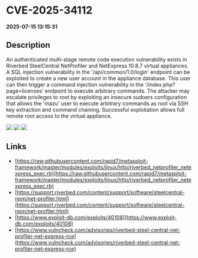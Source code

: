 # CVE-2025-34112

**2025-07-15 13:15:31**

## Description
An authenticated multi-stage remote code execution vulnerability exists in Riverbed SteelCentral NetProfiler and NetExpress 10.8.7 virtual appliances. A SQL injection vulnerability in the '/api/common/1.0/login' endpoint can be exploited to create a new user account in the appliance database. This user can then trigger a command injection vulnerability in the '/index.php?page=licenses' endpoint to execute arbitrary commands. The attacker may escalate privileges to root by exploiting an insecure sudoers configuration that allows the 'mazu' user to execute arbitrary commands as root via SSH key extraction and command chaining. Successful exploitation allows full remote root access to the virtual appliance.

![](https://img.shields.io/static/v1?label=Score&message=10.0&color=red)
![](https://img.shields.io/static/v1?label=Severity&message=CRITICAL&color=red)
![](https://img.shields.io/static/v1?label=CWE&message=RCE&color=green)

## Links
- [https://raw.githubusercontent.com/rapid7/metasploit-framework/master/modules/exploits/linux/http/riverbed_netprofiler_netexpress_exec.rb](https://raw.githubusercontent.com/rapid7/metasploit-framework/master/modules/exploits/linux/http/riverbed_netprofiler_netexpress_exec.rb)
- [https://support.riverbed.com/content/support/software/steelcentral-npm/net-profiler.html](https://support.riverbed.com/content/support/software/steelcentral-npm/net-profiler.html)
- [https://www.exploit-db.com/exploits/40108](https://www.exploit-db.com/exploits/40108)
- [https://www.vulncheck.com/advisories/riverbed-steel-central-net-profiler-net-express-rce](https://www.vulncheck.com/advisories/riverbed-steel-central-net-profiler-net-express-rce)
